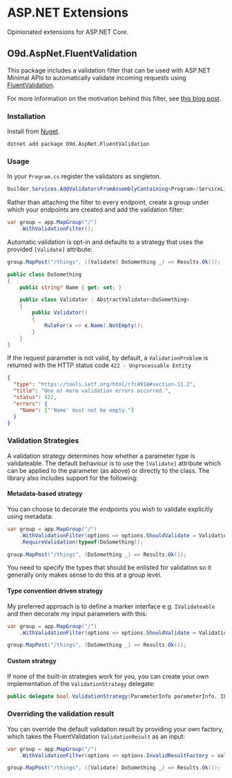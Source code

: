 # ASP.NET Extensions

Opinionated extensions for ASP.NET Core.

## O9d.AspNet.FluentValidation

This package includes a validation filter that can be used with ASP.NET Minimal APIs to automatically validate incoming requests using [FluentValidation](https://github.com/FluentValidation/FluentValidation).

For more information on the motivation behind this filter, see [this blog post](https://benfoster.io/blog/minimal-api-validation-endpoint-filters/).

### Installation

Install from [Nuget](https://www.nuget.org/packages/O9d.AspNet.FluentValidation).

```
dotnet add package O9d.AspNet.FluentValidation
```

### Usage

In your `Program.cs` register the validators as singleton.
```c#
builder.Services.AddValidatorsFromAssemblyContaining<Program>(ServiceLifetime.Singleton);
```

Rather than attaching the filter to every endpoint, create a group under which your endpoints are created and add the validation filter:

```c#
var group = app.MapGroup("/")
    .WithValidationFilter();
```

Automatic validation is opt-in and defaults to a strategy that uses the provided `[Validate]` attribute:

```c#
group.MapPost("/things", ([Validate] DoSomething _) => Results.Ok());

public class DoSomething
{
    public string? Name { get; set; }

    public class Validator : AbstractValidator<DoSomething>
    {
        public Validator()
        {
            RuleFor(x => x.Name).NotEmpty();
        }
    }
}
```

If the request parameter is not valid, by default, a `ValidationProblem` is returned with the HTTP status code `422 - Unprocessable Entity` 

```json
{
  "type": "https://tools.ietf.org/html/rfc4918#section-11.2",
  "title": "One or more validation errors occurred.",
  "status": 422,
  "errors": {
    "Name": ["'Name' must not be empty."]
  }
}
```

### Validation Strategies

A validation strategy determines how whether a parameter type is validateable. The default behaviour is to use the `[Validate]` attribute which can be applied to the parameter (as above) or directly to the class. The library also includes support for the following:

#### Metadata-based strategy

You can choose to decorate the endpoints you wish to validate explicitly using metadata:

```c#
var group = app.MapGroup("/")
    .WithValidationFilter(options => options.ShouldValidate = ValidationStrategies.HasValidationMetadata)
    .RequireValidation(typeof(DoSomething));

group.MapPost("/things", (DoSomething _) => Results.Ok());
```

You need to specify the types that should be enlisted for validation so it generally only makes sense to do this at a group level.

#### Type convention driven strategy

My preferred approach is to define a marker interface e.g. `IValidateable` and then decorate my input parameters with this:

```c#
var group = app.MapGroup("/")
    .WithValidationFilter(options => options.ShouldValidate = ValidationStrategies.TypeImplements<IValidateable>());

group.MapPost("/things", (DoSomething _) => Results.Ok());
```

#### Custom strategy

If none of the built-in strategies work for you, you can create your own implementation of the `ValidationStrategy` delegate:

```c#
public delegate bool ValidationStrategy(ParameterInfo parameterInfo, IList<object> endpointMetadata);
```

### Overriding the validation result

You can override the default validation result by providing your own factory, which takes the FluentValidation `ValidationResult` as an input:

```c#
var group = app.MapGroup("/")
    .WithValidationFilter(options => options.InvalidResultFactory = validationResult => Results.BadRequest());

group.MapPost("/things", ([Validate] DoSomething _) => Results.Ok());
```

